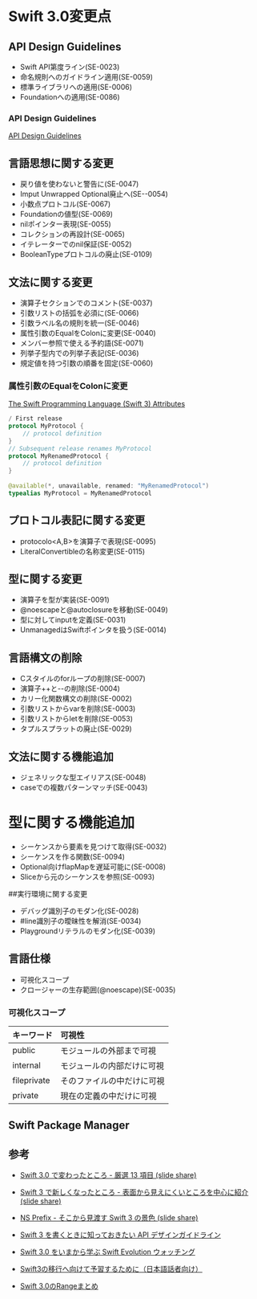 # Swift 3.0変更点
## API Design Guidelines
* Swift API第度ライン(SE-0023)
* 命名規則へのガイドライン適用(SE-0059)
* 標準ライブラリへの適用(SE-0006)
* Foundationへの適用(SE-0086)

### API Design Guidelines
[API Design Guidelines](https://swift.org/documentation/api-design-guidelines/)


## 言語思想に関する変更
* 戻り値を使わないと警告に(SE-0047)
* Imput Unwrapped Optional廃止へ(SE--0054)
* 小数点プロトコル(SE-0067)
* Foundationの値型(SE-0069)
* nilポインター表現(SE-0055)
* コレクションの再設計(SE-0065)
* イテレーターでのnil保証(SE-0052)
* BooleanTypeプロトコルの廃止(SE-0109)

## 文法に関する変更
* 演算子セクションでのコメント(SE-0037)
* 引数リストの括弧を必須に(SE-0066)
* 引数ラベル名の規則を統一(SE-0046)
* 属性引数のEqualをColonに変更(SE-0040)
* メンバー参照で使える予約語(SE-0071)
* 列挙子型内での列挙子表記(SE-0036)
* 規定値を持つ引数の順番を固定(SE-0060)

### 属性引数のEqualをColonに変更
[The Swift Programming Language (Swift 3) Attributes](https://developer.apple.com/library/prerelease/content/documentation/Swift/Conceptual/Swift_Programming_Language/Attributes.html)
```swift
/ First release
protocol MyProtocol {
    // protocol definition
}
// Subsequent release renames MyProtocol
protocol MyRenamedProtocol {
    // protocol definition
}
 
@available(*, unavailable, renamed: "MyRenamedProtocol")
typealias MyProtocol = MyRenamedProtocol
```

## プロトコル表記に関する変更
* protocolo<A,B>を演算子で表現(SE-0095)
* LiteralConvertibleの名称変更(SE-0115)

## 型に関する変更
* 演算子を型が実装(SE-0091)
* @noescapeと@autoclosureを移動(SE-0049)
* 型に対してinputを定義(SE-0031)
* UnmanagedはSwiftポインタを扱う(SE-0014)

## 言語構文の削除
* Cスタイルのforループの削除(SE-0007)
* 演算子++と--の削除(SE-0004)
* カリー化関数構文の削除(SE-0002)
* 引数リストからvarを削除(SE-0003)
* 引数リストからletを削除(SE-0053)
* タプルスプラットの廃止(SE-0029)

## 文法に関する機能追加
* ジェネリックな型エイリアス(SE-0048)
* caseでの複数パターンマッチ(SE-0043)

# 型に関する機能追加
* シーケンスから要素を見つけて取得(SE-0032)
* シーケンスを作る関数(SE-0094)
* Optional向けflapMapを遅延可能に(SE-0008)
* Sliceから元のシーケンスを参照(SE-0093)

##実行環境に関する変更
* デバッグ識別子のモダン化(SE-0028)
* #line識別子の曖昧性を解消(SE-0034)
* Playgroundリテラルのモダン化(SE-0039)


## 言語仕様
* 可視化スコープ
* クロージャーの生存範囲(@noescape)(SE-0035)

### 可視化スコープ
|キーワード|可視性|
|:-------|:----|
|public|モジュールの外部まで可視|
|internal|モジュールの内部だけに可視|
|fileprivate|そのファイルの中だけに可視|
|private|現在の定義の中だけに可視|

## Swift Package Manager

## 参考
* [Swift 3.0 で変わったところ - 厳選 13 項目 (slide share) ](http://www.slideshare.net/tomohirokumagai54/swift-30-13-loveswift-cswift)
* [Swift 3 で新しくなったところ - 表面から見えにくいところを中心に紹介 (slide share)](http://www.slideshare.net/tomohirokumagai54/swift-3-isaocorp)
* [NS Prefix - そこから見渡す Swift 3 の景色 (slide share) ](http://www.slideshare.net/tomohirokumagai54/ns-prefix-swift-3-startupmobile)
* [Swift 3 を書くときに知っておきたい API デザインガイドライン](http://www.slideshare.net/tomohirokumagai54/swift-3-api-loveswift-akibaswift)

* [Swift 3.0 をいまから学ぶ Swift Evolution ウォッチング](http://developer.hatenastaff.com/entry/learn-about-swift-3-point-0-from-swift-evolution)
* [Swift3の移行へ向けて予習するために（日本語話者向け）](http://qiita.com/touyoubuntu/items/acfbc9fb0d11703f4811)
* [Swift 3.0のRangeまとめ](http://qiita.com/notohiro/items/f546a962097fc9763376)
